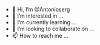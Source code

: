 - 👋 Hi, I’m @Antonioserg
- 👀 I’m interested in ...
- 🌱 I’m currently learning ...
- 💞️ I’m looking to collaborate on ...
- 📫 How to reach me ...

<!---
Antonioserg/Antonioserg is a ✨ special ✨ repository because its `README.md` (this file) appears on your GitHub profile.
You can click the Preview link to take a look at your changes.
--->
